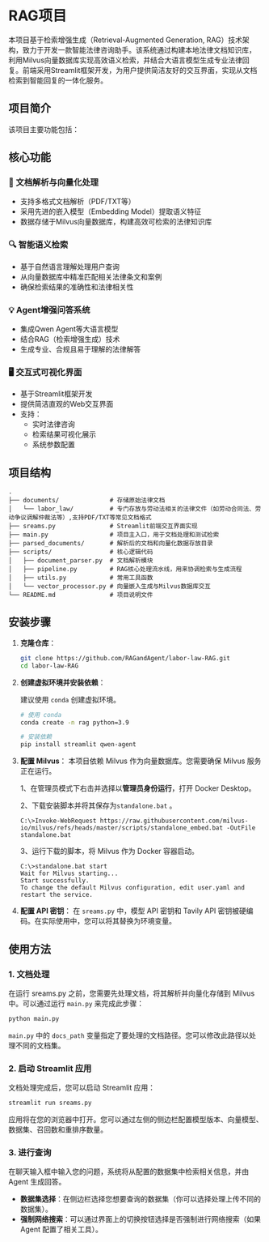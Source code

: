 # RAG项目

本项目基于检索增强生成（Retrieval-Augmented Generation, RAG）技术架构，致力于开发一款智能法律咨询助手。该系统通过构建本地法律文档知识库，
利用Milvus向量数据库实现高效语义检索，并结合大语言模型生成专业法律回复。前端采用Streamlit框架开发，为用户提供简洁友好的交互界面，实现从文档检索到智能回复的一体化服务。
## 项目简介

该项目主要功能包括：

## 核心功能

### 📄 文档解析与向量化处理
- 支持多格式文档解析（PDF/TXT等）
- 采用先进的嵌入模型（Embedding Model）提取语义特征
- 数据存储于Milvus向量数据库，构建高效可检索的法律知识库

### 🔍 智能语义检索
- 基于自然语言理解处理用户查询
- 从向量数据库中精准匹配相关法律条文和案例
- 确保检索结果的准确性和法律相关性

### 💡 Agent增强问答系统
- 集成Qwen Agent等大语言模型
- 结合RAG（检索增强生成）技术
- 生成专业、合规且易于理解的法律解答

### 🖥️ 交互式可视化界面
- 基于Streamlit框架开发
- 提供简洁直观的Web交互界面
- 支持：
  - 实时法律咨询
  - 检索结果可视化展示
  - 系统参数配置
## 项目结构

```
. 
├── documents/              # 存储原始法律文档       
│   └── labor_law/          # 专门存放与劳动法相关的法律文件（如劳动合同法、劳动争议调解仲裁法等）,支持PDF/TXT等常见文档格式
├── sreams.py               # Streamlit前端交互界面实现
├── main.py                 # 项目主入口，用于文档处理和测试检索
├── parsed_documents/       # 解析后的文档和向量化数据存放目录
├── scripts/                # 核心逻辑代码
│   ├── document_parser.py  # 文档解析模块
│   ├── pipeline.py         # RAG核心处理流水线，用来协调检索与生成流程
│   ├── utils.py            # 常用工具函数
│   └── vector_processor.py # 向量嵌入生成与Milvus数据库交互 
└── README.md               # 项目说明文件
```

## 安装步骤

1. **克隆仓库**：

   ```bash
   git clone https://github.com/RAGandAgent/labor-law-RAG.git
   cd labor-law-RAG
   ```

2. **创建虚拟环境并安装依赖**：

   建议使用  `conda` 创建虚拟环境。

   ```bash
   # 使用 conda
   conda create -n rag python=3.9
   ```

   ```bash
   # 安装依赖
   pip install streamlit qwen-agent
   ```
3. **配置 Milvus**：   本项目依赖 Milvus 作为向量数据库。您需要确保 Milvus 服务正在运行。 

   1、在管理员模式下右击并选择以**管理员身份运行**，打开 Docker Desktop。

   2、下载安装脚本并将其保存为`standalone.bat` 。
   ```
   C:\>Invoke-WebRequest https://raw.githubusercontent.com/milvus-io/milvus/refs/heads/master/scripts/standalone_embed.bat -OutFile standalone.bat
   ```
   3、运行下载的脚本，将 Milvus 作为 Docker 容器启动。
   ```
   C:\>standalone.bat start
   Wait for Milvus starting...
   Start successfully.
   To change the default Milvus configuration, edit user.yaml and restart the service.
   ```
4. **配置 API 密钥**：
   在 `sreams.py` 中，模型 API 密钥和 Tavily API 密钥被硬编码。在实际使用中，您可以将其替换为环境变量。
## 使用方法

### 1. 文档处理

在运行 sreams.py 之前，您需要先处理文档，将其解析并向量化存储到 Milvus 中。可以通过运行 `main.py` 来完成此步骤：

```bash
python main.py
```

`main.py` 中的 `docs_path` 变量指定了要处理的文档路径。您可以修改此路径以处理不同的文档集。

### 2. 启动 Streamlit 应用

文档处理完成后，您可以启动 Streamlit 应用：

```bash
streamlit run sreams.py
```

应用将在您的浏览器中打开。您可以通过左侧的侧边栏配置模型版本、向量模型、数据集、召回数和重排序数量。

### 3. 进行查询

在聊天输入框中输入您的问题，系统将从配置的数据集中检索相关信息，并由 Agent 生成回答。

- **数据集选择**：在侧边栏选择您想要查询的数据集（你可以选择处理上传不同的数据集）。
- **强制网络搜索**：可以通过界面上的切换按钮选择是否强制进行网络搜索（如果 Agent 配置了相关工具）。

